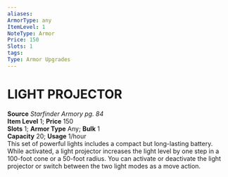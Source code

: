 ```yaml
---
aliases: 
ArmorType: any
ItemLevel: 1
NoteType: Armor
Price: 150
Slots: 1
tags: 
Type: Armor Upgrades
---
```

# LIGHT PROJECTOR
**Source** _Starfinder Armory pg. 84_  
**Item Level** 1; **Price** 150  
**Slots** 1; **Armor Type** Any; **Bulk** 1  
**Capacity** 20; **Usage** 1/hour  
This set of powerful lights includes a compact but long-lasting battery. While activated, a light projector increases the light level by one step in a 100-foot cone or a 50-foot radius. You can activate or deactivate the light projector or switch between the two light modes as a move action.